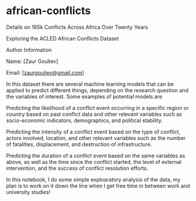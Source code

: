 # african-conflicts
Details on 165k Conflicts Across Africa Over Twenty Years


Exploring the ACLED African Conflicts Dataset

Author Information

Name: [Zaur Gouliev]

Email: [zaurgouliev@gmail.com]

In this dataset there are several machine learning models that can be applied to predict different things, depending on the research question and the variables of interest. Some examples of potential models are

Predicting the likelihood of a conflict event occurring in a specific region or country based on past conflict data and other relevant variables such as socio-economic indicators, demographics, and political stability.

Predicting the intensity of a conflict event based on the type of conflict, actors involved, location, and other relevant variables such as the number of fatalities, displacement, and destruction of infrastructure.

Predicting the duration of a conflict event based on the same variables as above, as well as the time since the conflict started, the level of external intervention, and the success of conflict resolution efforts.

In this notebook, I do some simple exploaratory analysis of the data, my plan is to work on it down the line when I get free time in between work and university studies!
